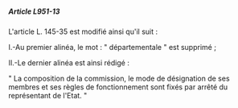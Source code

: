 ##### Article L951-13

L'article L. 145-35 est modifié ainsi qu'il suit :

I.-Au premier alinéa, le mot : " départementale " est supprimé ;

II.-Le dernier alinéa est ainsi rédigé :

" La composition de la commission, le mode de désignation de ses membres et ses règles de fonctionnement sont fixés par arrêté du représentant de l'Etat. "

